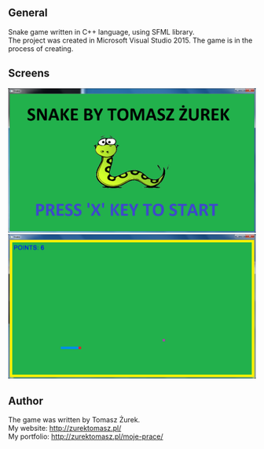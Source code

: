 ## General
Snake game written in C++ language, using SFML library. <br />
The project was created in Microsoft Visual Studio 2015.
The game is in the process of creating.

## Screens
![alt text](https://raw.githubusercontent.com/ZurekTomasz/Snake/0.1/Snake/grafika/screen1.png) <br />
![alt text](https://raw.githubusercontent.com/ZurekTomasz/Snake/0.1/Snake/grafika/screen2.png)

## Author
The game was written by Tomasz Żurek. <br />
My website: http://zurektomasz.pl/ <br />
My portfolio: http://zurektomasz.pl/moje-prace/